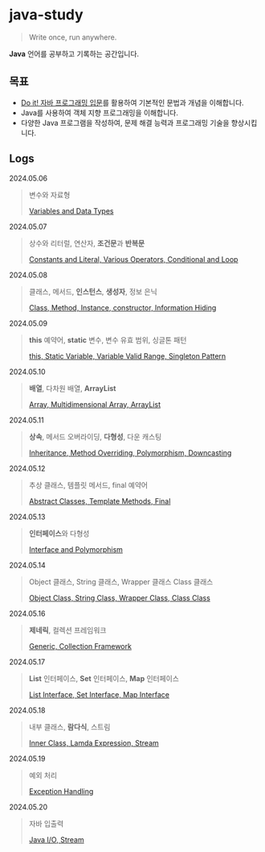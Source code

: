 # java-study

> Write once, run anywhere.

**Java** 언어를 공부하고 기록하는 공간입니다.

## 목표

- [Do it! 자바 프로그래밍 입문](https://product.kyobobook.co.kr/detail/S000001817902)를 활용하여 기본적인 문법과 개념을
  이해합니다.
- Java를 사용하여 객체 지향 프로그래밍을 이해합니다.
- 다양한 Java 프로그램을 작성하여, 문제 해결 능력과 프로그래밍 기술을 향상시킵니다.

## Logs

2024.05.06
> 변수와 자료형
>
> [Variables and Data Types](https://github.com/kmseunh/java-study/blob/main/study-logs/2024-05-06-java.md)

2024.05.07
> 상수와 리터럴, 연산자, **조건문**과 **반복문**
>
> [Constants and Literal, Various Operators, Conditional and Loop](https://github.com/kmseunh/java-study/blob/main/study-logs/2024-05-07-java.md)

2024.05.08
> 클래스, 메서드, **인스턴스**, **생성자**, 정보 은닉
>
> [Class, Method, Instance, constructor, Information Hiding](https://github.com/kmseunh/java-study/blob/main/study-logs/2024-05-08-java.md)

2024.05.09
> **this** 예약어, **static** 변수, 변수 유효 범위, 싱글톤 패턴
>
> [this, Static Variable, Variable Valid Range, Singleton Pattern](https://github.com/kmseunh/java-study/blob/main/study-logs/2024-05-09-java.md)

2024.05.10
> **배열**, 다차원 배열, **ArrayList**
>
> [Array, Multidimensional Array, ArrayList](https://github.com/kmseunh/java-study/blob/main/study-logs/2024-05-10-java.md)

2024.05.11
> **상속**, 메서드 오버라이딩, **다형성**, 다운 캐스팅
>
> [Inheritance, Method Overriding, Polymorphism, Downcasting](https://github.com/kmseunh/java-study/blob/main/study-logs/2024-05-11-java.md)

2024.05.12
> 추상 클래스, 템플릿 메서드, final 예약어
>
> [Abstract Classes, Template Methods, Final](https://github.com/kmseunh/java-study/blob/main/study-logs/2024-05-12-java.md)

2024.05.13
> **인터페이스**와 다형성
>
> [Interface and Polymorphism](https://github.com/kmseunh/java-study/blob/main/study-logs/2024-05-13-java.md)

2024.05.14
> Object 클래스, String 클래스, Wrapper 클래스 Class 클래스
>
> [Object Class, String Class, Wrapper Class, Class Class](https://github.com/kmseunh/java-study/blob/main/study-logs/2024-05-14-java.md)

2024.05.16
> **제네릭**, 컬렉션 프레임워크
>
> [Generic, Collection Framework](https://github.com/kmseunh/java-study/blob/main/study-logs/2024-05-16-java.md)

2024.05.17
> **List** 인터페이스, **Set** 인터페이스, **Map** 인터페이스
>
> [List Interface, Set Interface, Map Interface](https://github.com/kmseunh/java-study/blob/main/study-logs/2024-05-17-java.md)


2024.05.18
> 내부 클래스, **람다식**, 스트림
>
> [Inner Class, Lamda Expression, Stream](https://github.com/kmseunh/java-study/blob/main/study-logs/2024-05-18-java.md)

2024.05.19
> 예외 처리
>
> [Exception Handling](https://github.com/kmseunh/java-study/blob/main/study-logs/2024-05-19-java.md)

2024.05.20
> 자바 입출력
>
> [Java I/O, Stream](https://github.com/kmseunh/java-study/blob/main/study-logs/2024-05-20-java.md)
